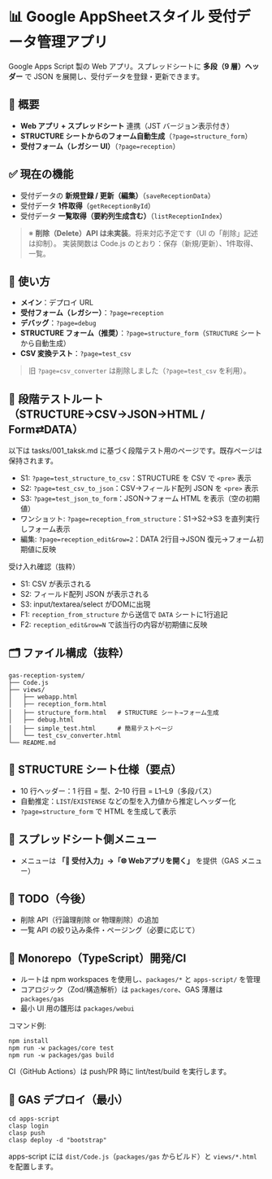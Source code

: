# 📊 Google AppSheetスタイル 受付データ管理アプリ

Google Apps Script 製の Web アプリ。スプレッドシートに **多段（9 層）ヘッダー** で JSON を展開し、受付データを登録・更新できます。

## 🌟 概要

- **Web アプリ + スプレッドシート** 連携（JST バージョン表示付き）
- **STRUCTURE シートからのフォーム自動生成**（`?page=structure_form`）
- **受付フォーム（レガシー UI）**（`?page=reception`）

## ✅ 現在の機能

- 受付データの **新規登録 / 更新（編集）**（`saveReceptionData`）
- 受付データ **1件取得**（`getReceptionById`）
- 受付データ **一覧取得（要約列生成含む）**（`listReceptionIndex`）

> ※ **削除（Delete）API は未実装**。将来対応予定です（UI の「削除」記述は抑制）。
> 実装関数は Code.js のとおり：保存（新規/更新）、1件取得、一覧。

## 🧭 使い方

- **メイン**：デプロイ URL
- **受付フォーム（レガシー）**：`?page=reception`
- **デバッグ**：`?page=debug`
- **STRUCTURE フォーム（推奨）**：`?page=structure_form`（`STRUCTURE` シートから自動生成）
- **CSV 変換テスト**：`?page=test_csv`

> 旧 `?page=csv_converter` は削除しました（`?page=test_csv` を利用）。

## 🧪 段階テストルート（STRUCTURE→CSV→JSON→HTML / Form⇄DATA）

以下は tasks/001_taksk.md に基づく段階テスト用のページです。既存ページは保持されます。

- S1: `?page=test_structure_to_csv`：STRUCTURE を CSV で `<pre>` 表示
- S2: `?page=test_csv_to_json`：CSV→フィールド配列 JSON を `<pre>` 表示
- S3: `?page=test_json_to_form`：JSON→フォーム HTML を表示（空の初期値）
- ワンショット: `?page=reception_from_structure`：S1→S2→S3 を直列実行しフォーム表示
- 編集: `?page=reception_edit&row=2`：DATA 2行目→JSON 復元→フォーム初期値に反映

受け入れ確認（抜粋）
- S1: CSV が表示される
- S2: フィールド配列 JSON が表示される
- S3: input/textarea/select がDOMに出現
- F1: `reception_from_structure` から送信で `DATA` シートに1行追記
- F2: `reception_edit&row=N` で該当行の内容が初期値に反映

## 🗂️ ファイル構成（抜粋）

```
gas-reception-system/
├── Code.js
├── views/
│   ├── webapp.html
│   ├── reception_form.html
│   ├── structure_form.html   # STRUCTURE シート→フォーム生成
│   ├── debug.html
│   ├── simple_test.html      # 簡易テストページ
│   └── test_csv_converter.html
└── README.md
```

## 🧱 STRUCTURE シート仕様（要点）

- 10 行ヘッダー：1 行目 = 型、2–10 行目 = L1–L9（多段パス）
- 自動推定：`LIST`/`EXISTENSE` などの型を入力値から推定しヘッダー化
- `?page=structure_form` で HTML を生成して表示

## 🧰 スプレッドシート側メニュー

- メニューは **「📝 受付入力」→「🌐 Webアプリを開く」** を提供（GAS メニュー）

## 🔧 TODO（今後）

- 削除 API（行論理削除 or 物理削除）の追加
- 一覧 API の絞り込み条件・ページング（必要に応じて）

## 🧪 Monorepo（TypeScript）開発/CI

- ルートは npm workspaces を使用し、`packages/*` と `apps-script/` を管理
- コアロジック（Zod/構造解析）は `packages/core`、GAS 薄層は `packages/gas`
- 最小 UI 用の雛形は `packages/webui`

コマンド例:

```
npm install
npm run -w packages/core test
npm run -w packages/gas build
```

CI（GitHub Actions）は push/PR 時に lint/test/build を実行します。

## 🚀 GAS デプロイ（最小）

```
cd apps-script
clasp login
clasp push
clasp deploy -d "bootstrap"
```

apps-script には `dist/Code.js`（`packages/gas` からビルド）と `views/*.html` を配置します。
